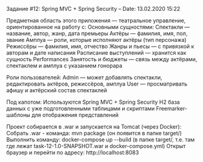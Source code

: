 Задание #12: Spring MVC + Spring Security – Date: 13.02.2020 15:22

Предметная область этого приложения — театральное управление, ориентированное на работу с:
Основными сущностями:
        Спектакли — название, автор, жанр, дата премьеры
        Актёры — фамилия, имя, пол, звание
        Амплуа — роли, которые исполняют актёры (тип персонажа)
        Режиссёры — фамилия, имя, отчество
        Жанры и пьесы — с привязкой к авторам и дате написания
        Расписание выступлений — хранится как сущность Performances
        Занятость и бюджеты — связь между актёрами, спектаклем и амплуа с указанием гонорара

Роли пользователей:
        Admin — может добавлять спектакли, редактировать актёров, режиссёров, амплуа
        User — просматривать афишу и актёрский состав спектаклей

Под капотом:
        Используются Spring MVC + Spring Security
        H2 база данных с уже подготовленными таблицами и скриптами
        Freemarker-шаблоны для отображения представлений
        
Проект собирается в .war и запускается на Tomcat (через Docker):
        Собрать .war - команда: mvn package (он появится в папке target/)
        Выполнить команду: docker-compose up --build (в папке target/, т.е. там где лежат task-12-1.0-SNAPSHOT.war и docker-compose.yml)
        Открыт браузер и перейти по адресу: http://localhost:8083
